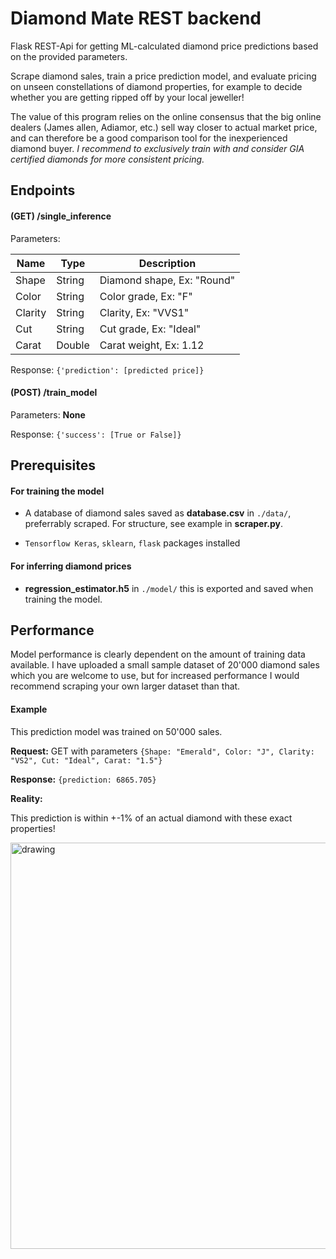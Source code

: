 # Diamond Mate REST backend

Flask REST-Api for getting ML-calculated diamond price predictions based on the provided parameters.

Scrape diamond sales, train a price prediction model, and evaluate pricing on unseen constellations of diamond properties, for example to decide whether you are getting ripped off by your local jeweller!

The value of this program relies on the online consensus that the big online dealers (James allen, Adiamor, etc.) sell way closer to actual market price, and can therefore be a good comparison tool for the inexperienced diamond buyer. *I recommend to exclusively train with and consider GIA certified diamonds for more consistent pricing.*

## Endpoints

#### (GET) /single_inference
Parameters:

| Name                                                                              | Type   | Description                |
|-----------------------------------------------------------------------------------|--------|----------------------------|
| Shape                                                                             | String | Diamond shape, Ex: "Round" |
| Color                                                                             | String | Color grade, Ex: "F"       |
| Clarity                                                                           | String | Clarity, Ex: "VVS1"        |
| Cut                                                                               | String | Cut grade, Ex: "Ideal"     |
| Carat                                                                             | Double | Carat weight, Ex: 1.12     |

Response: ```{'prediction': [predicted price]}```

#### (POST) /train_model

Parameters: **None**

Response: ```{'success': [True or False]}```

## Prerequisites
#### For training the model
- A database of diamond sales saved as **database.csv** in ```./data/```, preferrably scraped. For structure, see example in **scraper.py**.

- ```Tensorflow Keras```, ```sklearn```, ```flask``` packages installed

#### For inferring diamond prices

- **regression_estimator.h5** in ```./model/``` this is exported and saved when training the model.


## Performance

Model performance is clearly dependent on the amount of training data available. I have uploaded a small sample dataset of 20'000 diamond sales which you are welcome to use, but for increased performance I would recommend scraping your own larger dataset than that.

#### Example
This prediction model was trained on 50'000 sales.

**Request:** GET with parameters
```{Shape: "Emerald", Color: "J", Clarity: "VS2", Cut: "Ideal", Carat: "1.5"}```

**Response:** ```{prediction: 6865.705}```

**Reality:**

This prediction is within +-1% of an actual diamond with these exact properties!

<img src="./readme_assets/example_diamond_border.png" alt="drawing" width="650"/>
